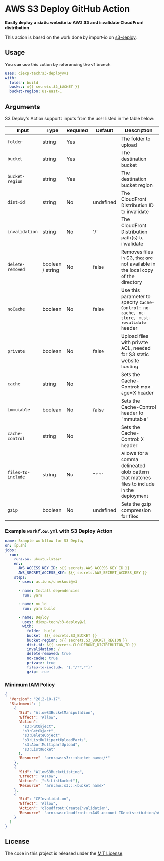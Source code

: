 # AWS S3 Deploy GitHub Action

**Easily deploy a static website to AWS S3 and invalidate CloudFront distribution**

This action is based on the work done by import-io on [s3-deploy](https://www.npmjs.com/package/s3-deploy).

## Usage

You can use this action by referencing the v1 branch

```yaml
uses: diexp-tech/s3-deploy@v1
with:
  folder: build
  bucket: ${{ secrets.S3_BUCKET }}
  bucket-region: us-east-1
```

## Arguments

S3 Deploy's Action supports inputs from the user listed in the table below:

| Input              | Type             | Required | Default   | Description                                                                                |
| ------------------ | ---------------- | -------- | --------- | ------------------------------------------------------------------------------------------ |
| `folder`           | string           | Yes      |           | The folder to upload                                                                       |
| `bucket`           | string           | Yes      |           | The destination bucket                                                                     |
| `bucket-region`    | string           | Yes      |           | The destination bucket region                                                              |
| `dist-id`          | string           | No       | undefined | The CloudFront Distribution ID to invalidate                                               |
| `invalidation`     | string           | No       | '/'       | The CloudFront Distribution path(s) to invalidate                                          |
| `delete-removed`   | boolean / string | No       | false     | Removes files in S3, that are not available in the local copy of the directory             |
| `noCache`          | boolean          | No       | false     | Use this parameter to specify `Cache-Control: no-cache, no-store, must-revalidate` header  |
| `private`          | boolean          | No       | false     | Upload files with private ACL, needed for S3 static website hosting                        |
| `cache`            | string           | No       |           | Sets the Cache-Control: max-age=X header                                                   |
| `immutable`        | boolean          | No       | false     | Sets the Cache-Control header to 'immutable'                                               |
| `cache-control`    | string           | No       |           | Sets the Cache-Control: X header                                                           |
| `files-to-include` | string           | No       | "\*\*"    | Allows for a comma delineated glob pattern that matches files to include in the deployment |
| `gzip`             | boolean          | No       | undefined | Sets the gzip compression for files                                                        |

### Example `workflow.yml` with S3 Deploy Action

```yaml
name: Example workflow for S3 Deploy
on: [push]
jobs:
  run:
    runs-on: ubuntu-latest
    env:
      AWS_ACCESS_KEY_ID: ${{ secrets.AWS_ACCESS_KEY_ID }}
      AWS_SECRET_ACCESS_KEY: ${{ secrets.AWS_SECRET_ACCESS_KEY }}
    steps:
      - uses: actions/checkout@v3

      - name: Install dependencies
        run: yarn

      - name: Build
        run: yarn build

      - name: Deploy
        uses: diexp-tech/s3-deploy@v1
        with:
          folder: build
          bucket: ${{ secrets.S3_BUCKET }}
          bucket-region: ${{ secrets.S3_BUCKET_REGION }}
          dist-id: ${{ secrets.CLOUDFRONT_DISTRIBUTION_ID }}
          invalidation: /
          delete-removed: true
          no-cache: true
          private: true
          files-to-include: '{.*/**,**}'
          gzip: true
```

### Minimum IAM Policy

```json
{
  "Version": "2012-10-17",
  "Statement": [
    {
      "Sid": "AllowS3BucketManipulation",
      "Effect": "Allow",
      "Action": [
        "s3:PutObject",
        "s3:GetObject",
        "s3:DeleteObject",
        "s3:ListMultipartUploadParts",
        "s3:AbortMultipartUpload",
        "s3:ListBucket"
      ],
      "Resource": "arn:aws:s3:::<bucket name>/*"
    },
    {
      "Sid": "AllowS3BucketListing",
      "Effect": "Allow",
      "Action": ["s3:ListBucket"],
      "Resource": "arn:aws:s3:::<bucket name>"
    },
    {
      "Sid": "CFInvalidation",
      "Effect": "Allow",
      "Action": "cloudfront:CreateInvalidation",
      "Resource": "arn:aws:cloudfront::<AWS account ID>:distribution/<CF distribution ID>"
    }
  ]
}
```

## License

The code in this project is released under the [MIT License](LICENSE).
